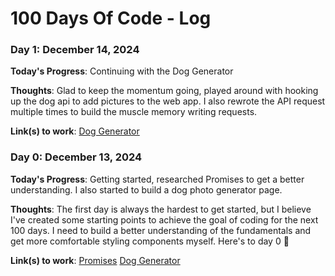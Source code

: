 # 100 Days Of Code - Log

### Day 1: December 14, 2024

**Today's Progress**: Continuing with the Dog Generator

**Thoughts**: Glad to keep the momentum going, played around with hooking up the dog api to add pictures to the web app. I also rewrote the API request multiple times to build the muscle memory writing requests.

**Link(s) to work**: [Dog Generator](https://github.com/charlehs/dogGenerator)

### Day 0: December 13, 2024

**Today's Progress**: Getting started, researched Promises to get a better understanding. I also started to build a dog photo generator page.

**Thoughts**: The first day is always the hardest to get started, but I believe I've created some starting points to achieve the goal of coding for the next 100 days.
I need to build a better understanding of the fundamentals and get more comfortable styling components myself. Here's to day 0 🍻

**Link(s) to work**: [Promises](https://github.com/charlehs/Fundamentals/blob/main/script.js) [Dog Generator](https://github.com/charlehs/dogGenerator)

